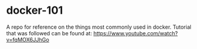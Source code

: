 # docker-101
A repo for reference on the things most commonly used in docker. Tutorial that was followed can be found at: https://www.youtube.com/watch?v=fqMOX6JJhGo
